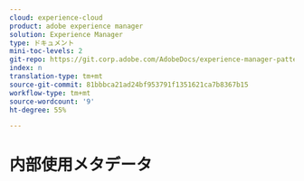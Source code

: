 ```yaml
---
cloud: experience-cloud
product: adobe experience manager
solution: Experience Manager
type: ドキュメント
mini-toc-levels: 2
git-repo: https://git.corp.adobe.com/AdobeDocs/experience-manager-pattern-detection.ja-JP
index: n
translation-type: tm+mt
source-git-commit: 81bbbca21ad24bf953791f1351621ca7b8367b15
workflow-type: tm+mt
source-wordcount: '9'
ht-degree: 55%

---
```



# 内部使用メタデータ
